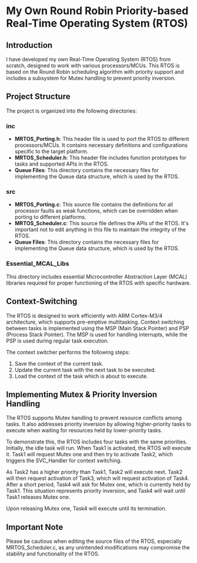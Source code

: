 # My Own Round Robin Priority-based Real-Time Operating System (RTOS)

## Introduction
I have developed my own Real-Time Operating System (RTOS) from scratch, designed to work with various processors/MCUs. This RTOS is based on the Round Robin scheduling algorithm with priority support and includes a subsystem for Mutex handling to prevent priority inversion.

## Project Structure
The project is organized into the following directories:

### inc
- **MRTOS_Porting.h**: This header file is used to port the RTOS to different processors/MCUs. It contains necessary definitions and configurations specific to the target platform.
- **MRTOS_Scheduler.h**: This header file includes function prototypes for tasks and supported APIs in the RTOS.
- **Queue Files**: This directory contains the necessary files for implementing the Queue data structure, which is used by the RTOS.

### src
- **MRTOS_Porting.c**: This source file contains the definitions for all processor faults as weak functions, which can be overridden when porting to different platforms.
- **MRTOS_Scheduler.c**: This source file defines the APIs of the RTOS. It's important not to edit anything in this file to maintain the integrity of the RTOS.
- **Queue Files**: This directory contains the necessary files for implementing the Queue data structure, which is used by the RTOS.

### Essential_MCAL_Libs
This directory includes essential Microcontroller Abstraction Layer (MCAL) libraries required for proper functioning of the RTOS with specific hardware.

## Context-Switching
The RTOS is designed to work efficiently with ARM Cortex-M3/4 architecture, which supports pre-emptive multitasking. Context switching between tasks is implemented using the MSP (Main Stack Pointer) and PSP (Process Stack Pointer). The MSP is used for handling interrupts, while the PSP is used during regular task execution.

The context switcher performs the following steps:
1. Save the context of the current task.
2. Update the current task with the next task to be executed.
3. Load the context of the task which is about to execute.

## Implementing Mutex & Priority Inversion Handling
The RTOS supports Mutex handling to prevent resource conflicts among tasks. It also addresses priority inversion by allowing higher-priority tasks to execute when waiting for resources held by lower-priority tasks.

To demonstrate this, the RTOS includes four tasks with the same priorities. Initially, the idle task will run. When Task1 is activated, the RTOS will execute it. Task1 will request Mutex one and then try to activate Task2, which triggers the SVC_Handler for context switching.

As Task2 has a higher priority than Task1, Task2 will execute next. Task2 will then request activation of Task3, which will request activation of Task4. After a short period, Task4 will ask for Mutex one, which is currently held by Task1. This situation represents priority inversion, and Task4 will wait until Task1 releases Mutex one.

Upon releasing Mutex one, Task4 will execute until its termination.

## Important Note
Please be cautious when editing the source files of the RTOS, especially MRTOS_Scheduler.c, as any unintended modifications may compromise the stability and functionality of the RTOS.


